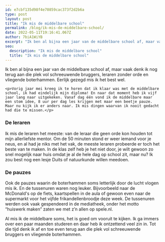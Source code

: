 ```yaml
---
id: e7cbf135d98f4e70859cac373f2d2b6a
type: post
layout: post
title: "Ik mis de middelbare school"
permalink: /blog/ik-mis-de-middelbare-school/
date: 2022-05-11T19:16:41.067Z
author: 7biA1WiYB
excerpt: "Ik ben al bijna een jaar van de middelbare school af, maar vaak denk ik nog terug aan die plek vol schreeuwende bruggers, leraren zonder orde en vliegende boterhammen. Eerlijk gezegd mis ik het best wel.  "
seo:
  description: "Ik mis de middelbare school"
  title: "Ik mis de middelbare school"
---
```

Ik ben al bijna een jaar van de middelbare school af, maar vaak denk ik nog terug aan die plek vol schreeuwende bruggers, leraren zonder orde en vliegende boterhammen. Eerlijk gezegd mis ik het best wel.  

    <p>Vorig jaar mei kreeg ik te horen dat ik klaar was met de middelbare school, ik had eindelijk mijn diploma! En naar dat moment heb ik vijf jaar lang naar uitgekeken. Vanaf dag één vond ik de middelbare maar een stom idee, 8 uur per dag les krijgen met maar een beetje pauze. Maar nu kijk ik er anders naar. Ik mis dingen waarvan ik nooit gedacht had die te missen.</p>
<h3><b>De leraren</b></h3>
<p>Ik mis de leraren het meeste: van de leraar die geen orde kon houden tot mijn allerliefste mentor. Om de 50 minuten stond er weer iemand voor je neus, en al had je niks met het vak, de meeste leraren probeerde er toch het beste van te maken. In de klas zelf heb je het niet door, je wilt gewoon zo snel mogelijk naar huis omdat je al de hele dag op school zit, maar nu? Ik zou best nog een lesje Duits of natuurkunde willen meedoen.</p>
<h3><strong>De pauzes</strong></h3>
<p>Ook de pauzes waarin de boterhammen soms letterlijk door de lucht vlogen mis ik. En de tussenuren waren nog leuker. Bijvoorbeeld naar de McDonald's op de fiets, kaartspellen in de aula of gewoon even naar de supermarkt voor het vijfde frikandellenbroodje deze week. De tussenuren werden ook vaak gespendeerd in de mediatheek, onder het motto  “huiswerk maken” zaten we met z’n allen op spele.nl.</p>
<p>Al mis ik de middelbare soms, het is goed om vooruit te kijken. Ik ga immers over een paar maanden studeren en daar heb ik ontzettend veel zin in. Tot die tijd denk ik af en toe even terug aan die plek vol schreeuwende bruggers en vliegende boterhammen.</p>  
